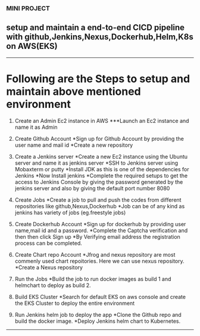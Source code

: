 ###    MINI PROJECT    ###

## setup and maintain a end-to-end CICD pipeline with github,Jenkins,Nexus,Dockerhub,Helm,K8s on AWS(EKS)
---
# Following are the Steps to setup and maintain above mentioned environment

1. Create an Admin Ec2 instance in AWS
    ***Launch an Ec2 instance and name it as Admin

2. Create Github Account
    *Sign up for Github Account by providing the user name and mail id 
    *Create a new repository 

3. Create a Jenkins server
    *Create a new Ec2 instance using the Ubuntu server and name it as jenkins server
    *SSH to Jenkins server using Mobaxterm or putty
    *Install JDK as this is one of the dependencies for Jenkins
    *Now Install jenkins
    *Complete the required setups to get the access to Jenkins Console by giving the password generated by the jenkins server and also by giving the default port number 8080

4. Create Jobs
    *Create a job to pull and push the codes from different repositories like github,Nexus,Dockerhub
    *Job can be of any kind as jenkins has variety of jobs (eg.freestyle jobs) 

5. Create Dockerhub Account
    *Sign up for dockerhub by providing user name,mail id and a password.
    *Complete the Captcha verification and then then click Sign up
    *By Verifying email address the registration process can be completed.

6. Create Chart repo Account
    *Jfrog and nexus repository are most commenly used chart repoitories. Here we can use nexus repository.
    *Create a Nexus repository

7. Run the Jobs
    *Build the job to run docker images as build 1 and helmchart to deploy as build 2.

8. Build EKS Cluster
    *Search for default EKS on aws console and create the EKS Cluster to deploy the entire environment 

9. Run Jenkins helm job to deploy the app
    *Clone the Github repo and build the docker image.
    *Deploy Jenkins helm chart to Kubernetes.

---